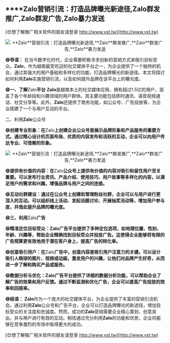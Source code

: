 ## ****Zalo**营销引流：打造品牌曝光新途径,**Zalo**群发推广,**Zalo**群发广告,**Zalo**暴力发送**

[😍想了解推广相关软件的朋友请登录 http://www.vst.tw](http://www.vst.tw)

 <center><img src="https://vst.tw/MP4/tuiguang/png/6.png" alt="**Zalo**营销引流：打造品牌曝光新途径,**Zalo**群发推广,**Zalo**群发广告,**Zalo**暴力发送"></center>

**😄导语：**
在当今数字化时代，企业需要积极寻求创新的营销方式来吸引目标受众。**Zalo**，作为越南最受欢迎的社交媒体平台之一，为企业提供了一个独特的机会，通过其强大的用户基础和多样化的功能，打造品牌曝光的新途径。本文将探讨如何利用**Zalo**实施营销引流，以及如何提升品牌在该平台上的曝光度。

**😄一、了解**Zalo**平台**
**Zalo**是越南本土的社交媒体应用，拥有超过1.5亿的用户，涵盖了各个年龄段和兴趣领域的用户群体。其主要功能包括即时通讯、语音视频通话、社交分享等。此外，**Zalo**还提供了商务功能，如公众号、广告投放等，为企业搭建了一个与用户互动的平台。

二、利用**Zalo**公众号

**😄创建专业形象：在**Zalo**上创建企业公众号是展示品牌形象和产品服务的重要方式。通过精心设计的页面布局、优质的内容发布和活跃的互动，企业可以向用户传达专业、可信赖的形象。**

 <center><img src="https://vst.tw/MP4/tuiguang/png/3.png" alt="**Zalo**营销引流：打造品牌曝光新途径,**Zalo**群发推广,**Zalo**群发广告,**Zalo**暴力发送"></center>

**😄提供有价值的内容：在**Zalo**公众号上提供有价值的内容对吸引和留住用户至关重要。可以发布行业资讯、产品介绍、使用技巧、用户故事等多样化的内容，以满足用户的需求和兴趣，增强品牌与用户之间的连接。**

**😄互动社群建设：通过在公众号上创建和管理粉丝社群，企业可以与用户进行更深入的互动。可以组织线上活动、发起话题讨论、开展抽奖活动等，增加用户参与度，并借此提升品牌的曝光度。**

**😄三、利用**Zalo**广告**

**😄精准定位目标受众：**Zalo**广告平台提供了多种定位选项，如地理位置、性别、年龄、兴趣等，帮助企业精确找到目标受众并投放广告。这使得企业能够将有限的广告预算更有效地用于潜在客户身上，提高广告的转化率。**

**😄创意吸引用户：在**Zalo**广告中，创意内容是吸引用户注意力的关键。可以设计吸引人眼球的图片、视频或动画，激发用户的兴趣，让他们对品牌产生好奇，从而进一步了解和购买产品或服务。**

**😄数据分析与优化：**Zalo**广告平台提供了详细的数据分析功能，可以帮助企业了解广告的效果和用户反馈。通过不断监测和优化广告，企业可以提高广告投放的效率和回报率。**

**😄结语：**
**Zalo**作为一个庞大的社交媒体平台，为企业提供了丰富的营销引流机会。通过利用**Zalo**公众号和广告平台，企业可以打造品牌曝光的新途径，增加目标受众的关注度和忠诚度。然而，成功的**Zalo**营销需要企业精心策划、创意突出，并与用户进行有效的互动。相信通过充分利用**Zalo**的功能和优势，企业将能够在竞争激烈的市场中取得更大的成功。

[😍想了解推广相关软件的朋友请登录 http://www.vst.tw](http://www.vst.tw)



